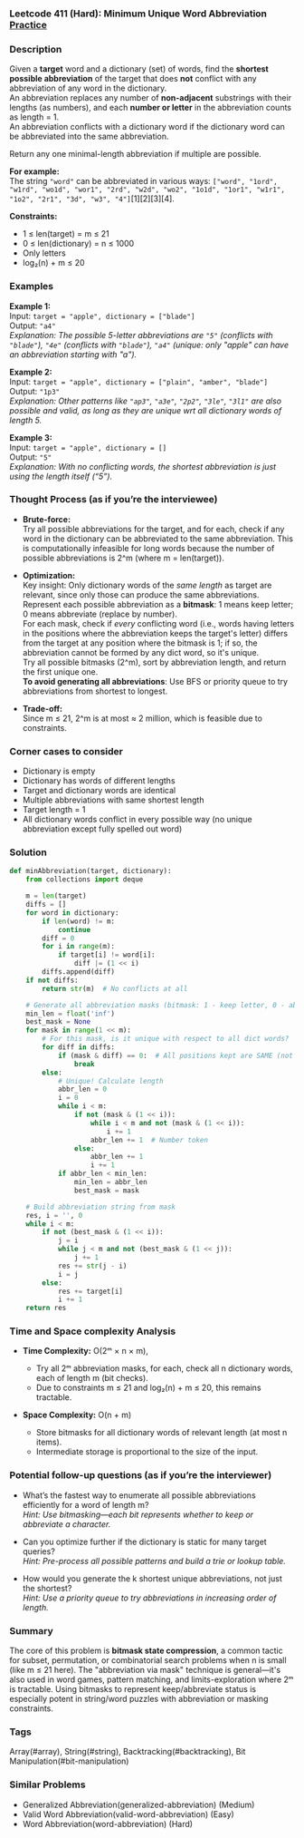 ### Leetcode 411 (Hard): Minimum Unique Word Abbreviation [Practice](https://leetcode.com/problems/minimum-unique-word-abbreviation)

### Description  
Given a **target** word and a dictionary (set) of words, find the **shortest possible abbreviation** of the target that does **not** conflict with any abbreviation of any word in the dictionary.  
An abbreviation replaces any number of **non-adjacent** substrings with their lengths (as numbers), and each **number or letter** in the abbreviation counts as length = 1.  
An abbreviation conflicts with a dictionary word if the dictionary word can be abbreviated into the same abbreviation.

Return any one minimal-length abbreviation if multiple are possible.

**For example:**  
The string `"word"` can be abbreviated in various ways: `["word", "1ord", "w1rd", "wo1d", "wor1", "2rd", "w2d", "wo2", "1o1d", "1or1", "w1r1", "1o2", "2r1", "3d", "w3", "4"]`[1][2][3][4].

**Constraints:**  
- 1 ≤ len(target) = m ≤ 21  
- 0 ≤ len(dictionary) = n ≤ 1000  
- Only letters  
- log₂(n) + m ≤ 20  

### Examples  

**Example 1:**  
Input: `target = "apple", dictionary = ["blade"]`  
Output: `"a4"`  
*Explanation: The possible 5-letter abbreviations are `"5"` (conflicts with `"blade"`), `"4e"` (conflicts with `"blade"`), `"a4"` (unique: only "apple" can have an abbreviation starting with "a").*

**Example 2:**  
Input: `target = "apple", dictionary = ["plain", "amber", "blade"]`  
Output: `"1p3"`  
*Explanation: Other patterns like `"ap3"`, `"a3e"`, `"2p2"`, `"3le"`, `"3l1"` are also possible and valid, as long as they are unique wrt all dictionary words of length 5.*

**Example 3:**  
Input: `target = "apple", dictionary = []`  
Output: `"5"`  
*Explanation: With no conflicting words, the shortest abbreviation is just using the length itself (“5”).*

### Thought Process (as if you’re the interviewee)

- **Brute-force:**  
  Try all possible abbreviations for the target, and for each, check if any word in the dictionary can be abbreviated to the same abbreviation. This is computationally infeasible for long words because the number of possible abbreviations is 2^m (where m = len(target)).

- **Optimization:**  
  Key insight: Only dictionary words of the *same length* as target are relevant, since only those can produce the same abbreviations.  
  Represent each possible abbreviation as a **bitmask**: 1 means keep letter; 0 means abbreviate (replace by number).  
  For each mask, check if *every* conflicting word (i.e., words having letters in the positions where the abbreviation keeps the target's letter) differs from the target at any position where the bitmask is 1; if so, the abbreviation cannot be formed by any dict word, so it's unique.  
  Try all possible bitmasks (2^m), sort by abbreviation length, and return the first unique one.  
  **To avoid generating all abbreviations**: Use BFS or priority queue to try abbreviations from shortest to longest.

- **Trade-off:**  
  Since m ≤ 21, 2^m is at most ≈ 2 million, which is feasible due to constraints.

### Corner cases to consider  
- Dictionary is empty  
- Dictionary has words of different lengths  
- Target and dictionary words are identical  
- Multiple abbreviations with same shortest length  
- Target length = 1  
- All dictionary words conflict in every possible way (no unique abbreviation except fully spelled out word)

### Solution

```python
def minAbbreviation(target, dictionary):
    from collections import deque

    m = len(target)
    diffs = []
    for word in dictionary:
        if len(word) != m:
            continue
        diff = 0
        for i in range(m):
            if target[i] != word[i]:
                diff |= (1 << i)
        diffs.append(diff)
    if not diffs:
        return str(m)  # No conflicts at all

    # Generate all abbreviation masks (bitmask: 1 - keep letter, 0 - abbreviate)
    min_len = float('inf')
    best_mask = None
    for mask in range(1 << m):
        # For this mask, is it unique with respect to all dict words?
        for diff in diffs:
            if (mask & diff) == 0:  # All positions kept are SAME (not unique)
                break
        else:
            # Unique! Calculate length
            abbr_len = 0
            i = 0
            while i < m:
                if not (mask & (1 << i)):
                    while i < m and not (mask & (1 << i)):
                        i += 1
                    abbr_len += 1  # Number token
                else:
                    abbr_len += 1
                    i += 1
            if abbr_len < min_len:
                min_len = abbr_len
                best_mask = mask

    # Build abbreviation string from mask
    res, i = '', 0
    while i < m:
        if not (best_mask & (1 << i)):
            j = i
            while j < m and not (best_mask & (1 << j)):
                j += 1
            res += str(j - i)
            i = j
        else:
            res += target[i]
            i += 1
    return res
```

### Time and Space complexity Analysis  

- **Time Complexity:** O(2ᵐ × n × m), 
  - Try all 2ᵐ abbreviation masks, for each, check all n dictionary words, each of length m (bit checks).
  - Due to constraints m ≤ 21 and log₂(n) + m ≤ 20, this remains tractable.

- **Space Complexity:** O(n + m)
  - Store bitmasks for all dictionary words of relevant length (at most n items).
  - Intermediate storage is proportional to the size of the input.

### Potential follow-up questions (as if you’re the interviewer)  

- What’s the fastest way to enumerate all possible abbreviations efficiently for a word of length m?  
  *Hint: Use bitmasking—each bit represents whether to keep or abbreviate a character.*

- Can you optimize further if the dictionary is static for many target queries?  
  *Hint: Pre-process all possible patterns and build a trie or lookup table.*

- How would you generate the k shortest unique abbreviations, not just the shortest?  
  *Hint: Use a priority queue to try abbreviations in increasing order of length.*

### Summary
The core of this problem is **bitmask state compression**, a common tactic for subset, permutation, or combinatorial search problems when n is small (like m ≤ 21 here). The "abbreviation via mask" technique is general—it's also used in word games, pattern matching, and limits-exploration where 2ᵐ is tractable. Using bitmasks to represent keep/abbreviate status is especially potent in string/word puzzles with abbreviation or masking constraints.

### Tags
Array(#array), String(#string), Backtracking(#backtracking), Bit Manipulation(#bit-manipulation)

### Similar Problems
- Generalized Abbreviation(generalized-abbreviation) (Medium)
- Valid Word Abbreviation(valid-word-abbreviation) (Easy)
- Word Abbreviation(word-abbreviation) (Hard)